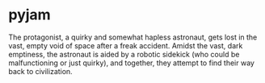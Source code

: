 # pyjam
The protagonist, a quirky and somewhat hapless astronaut, gets lost in the vast, empty void of space after a freak accident. Amidst the vast, dark emptiness, the astronaut is aided by a robotic sidekick (who could be malfunctioning or just quirky), and together, they attempt to find their way back to civilization.
